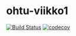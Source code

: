# ohtu-viikko1
[![Build Status](https://travis-ci.org/antarcticturtle/ohtu-viikko1.svg?branch=master)](https://travis-ci.org/antarcticturtle/ohtu-viikko1)
[![codecov](https://codecov.io/gh/antarcticturtle/ohtu-viikko1/branch/master/graph/badge.svg)](https://codecov.io/gh/antarcticturtle/ohtu-viikko1)
